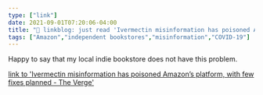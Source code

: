 ```yaml
---
type: ["link"]
date: 2021-09-01T07:20:06-04:00
title: "🔗 linkblog: just read 'Ivermectin misinformation has poisoned Amazon’s platform, with few fixes planned - The Verge'"
tags: ["Amazon","independent bookstores","misinformation","COVID-19"]
---
```

Happy to say that my local indie bookstore does not have this problem.
 
[link to 'Ivermectin misinformation has poisoned Amazon’s platform, with few fixes planned - The Verge'](https://www.theverge.com/2021/9/1/22651653/amazon-ivermectin-misinformation-autocomplete)
